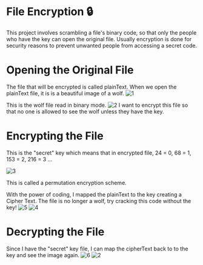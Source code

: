 # File Encryption 🔒
This project involves scrambling a file's binary code, so that only the people who have the key can open the original file. Usually encryption is done for security reasons to prevent unwanted people from accessing a secret code.

# Opening the Original File
The file that will be encrypted is called plainText. When we open the plainText file, it is is a beautiful image of a wolf.
![1](https://user-images.githubusercontent.com/59797227/100775369-2d87fb80-33d1-11eb-8e50-79b740afe678.png)

This is the wolf file read in binary mode.
![2](https://user-images.githubusercontent.com/59797227/100775485-590ae600-33d1-11eb-94d7-306aae10a202.png)
I want to encrypt this file so that no one is allowed to see the wolf unless they have the key. 

# Encrypting the File
This is the "secret" key which means that in encrypted file, 24 = 0, 68 = 1, 153 = 2, 216 = 3  ...


![3](https://user-images.githubusercontent.com/59797227/100775496-5ad4a980-33d1-11eb-988b-4dc24684842c.png)

This is called a permutation encryption scheme.

With the power of coding, I mapped the plainText to the key creating a Cipher Text.
The file is no longer a wolf, try cracking this code without the key!
![5](https://user-images.githubusercontent.com/59797227/100775506-5e683080-33d1-11eb-9fb5-f17f923a8330.png)
![4](https://user-images.githubusercontent.com/59797227/100804237-86b85500-33fa-11eb-9c0a-57597a47b1e5.png)


# Decrypting the File
Since I have the  "secret" key file, I can map the cipherText back to to the key and see the image again.
![6](https://user-images.githubusercontent.com/59797227/100775513-6031f400-33d1-11eb-8709-52b62801a4f9.png)
![2](https://user-images.githubusercontent.com/59797227/100775485-590ae600-33d1-11eb-94d7-306aae10a202.png)
